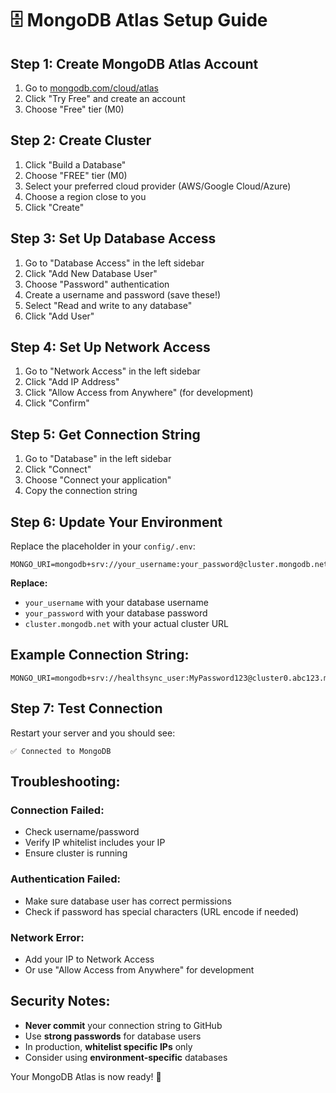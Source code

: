 # 🗄️ MongoDB Atlas Setup Guide

## **Step 1: Create MongoDB Atlas Account**

1. Go to [mongodb.com/cloud/atlas](https://mongodb.com/cloud/atlas)
2. Click "Try Free" and create an account
3. Choose "Free" tier (M0)

## **Step 2: Create Cluster**

1. Click "Build a Database"
2. Choose "FREE" tier (M0)
3. Select your preferred cloud provider (AWS/Google Cloud/Azure)
4. Choose a region close to you
5. Click "Create"

## **Step 3: Set Up Database Access**

1. Go to "Database Access" in the left sidebar
2. Click "Add New Database User"
3. Choose "Password" authentication
4. Create a username and password (save these!)
5. Select "Read and write to any database"
6. Click "Add User"

## **Step 4: Set Up Network Access**

1. Go to "Network Access" in the left sidebar
2. Click "Add IP Address"
3. Click "Allow Access from Anywhere" (for development)
4. Click "Confirm"

## **Step 5: Get Connection String**

1. Go to "Database" in the left sidebar
2. Click "Connect"
3. Choose "Connect your application"
4. Copy the connection string

## **Step 6: Update Your Environment**

Replace the placeholder in your `config/.env`:

```env
MONGO_URI=mongodb+srv://your_username:your_password@cluster.mongodb.net/healthsync
```

**Replace:**
- `your_username` with your database username
- `your_password` with your database password
- `cluster.mongodb.net` with your actual cluster URL

## **Example Connection String:**

```
MONGO_URI=mongodb+srv://healthsync_user:MyPassword123@cluster0.abc123.mongodb.net/healthsync
```

## **Step 7: Test Connection**

Restart your server and you should see:
```
✅ Connected to MongoDB
```

## **Troubleshooting:**

### **Connection Failed:**
- Check username/password
- Verify IP whitelist includes your IP
- Ensure cluster is running

### **Authentication Failed:**
- Make sure database user has correct permissions
- Check if password has special characters (URL encode if needed)

### **Network Error:**
- Add your IP to Network Access
- Or use "Allow Access from Anywhere" for development

## **Security Notes:**

- **Never commit** your connection string to GitHub
- Use **strong passwords** for database users
- In production, **whitelist specific IPs** only
- Consider using **environment-specific** databases

Your MongoDB Atlas is now ready! 🎉 